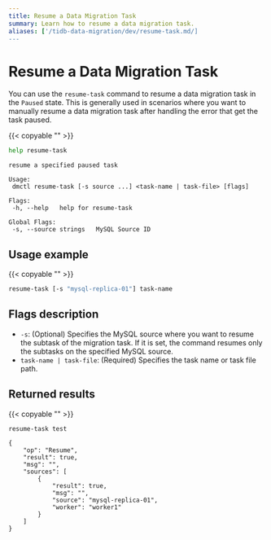 ```yaml
---
title: Resume a Data Migration Task
summary: Learn how to resume a data migration task.
aliases: ['/tidb-data-migration/dev/resume-task.md/]
---
```


# Resume a Data Migration Task

You can use the `resume-task` command to resume a data migration task in the `Paused` state. This is generally used in scenarios where you want to manually resume a data migration task after handling the error that get the task paused.

{{< copyable "" >}}

```bash
help resume-task
```

```
resume a specified paused task

Usage:
 dmctl resume-task [-s source ...] <task-name | task-file> [flags]

Flags:
 -h, --help   help for resume-task

Global Flags:
 -s, --source strings   MySQL Source ID
```

## Usage example

{{< copyable "" >}}

```bash
resume-task [-s "mysql-replica-01"] task-name
```

## Flags description

- `-s`: (Optional) Specifies the MySQL source where you want to resume the subtask of the migration task. If it is set, the command resumes only the subtasks on the specified MySQL source.
- `task-name | task-file`: (Required) Specifies the task name or task file path.

## Returned results

{{< copyable "" >}}

```bash
resume-task test
```

```
{
    "op": "Resume",
    "result": true,
    "msg": "",
    "sources": [
        {
            "result": true,
            "msg": "",
            "source": "mysql-replica-01",
            "worker": "worker1"
        }
    ]
}
```